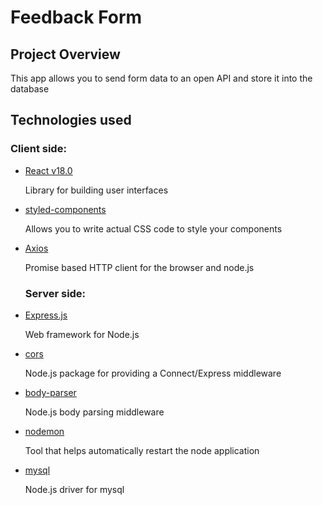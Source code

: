 # Feedback Form

## Project Overview

This app allows you to send form data to an open API and store it into the database

## Technologies used

### Client side:

- [React v18.0](https://reactjs.org/docs/create-a-new-react-app.html)

  Library for building user interfaces

- [styled-components](https://styled-components.com/docs) 

  Allows you to write actual CSS code to style your components

- [Axios](https://axios-http.com/docs/intro)

  Promise based HTTP client for the browser and node.js

  ### Server side:

- [Express.js](https://expressjs.com/en/starter/installing.html) 

  Web framework for Node.js

- [cors](https://www.npmjs.com/package/cors) 

  Node.js package for providing a Connect/Express middleware

- [body-parser](https://www.npmjs.com/package/body-parser)  

  Node.js body parsing middleware

- [nodemon](https://www.npmjs.com/package/nodemon)  

  Tool that helps automatically restart the node application

- [mysql](https://www.npmjs.com/package/mysql)  

  Node.js driver for mysql